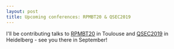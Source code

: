 ```yaml
---
layout: post
title: Upcoming conferences: RPMBT20 & QSEC2019
---
```

I'll be contributing talks to <a href='https://20thrpmbt.sciencesconf.org/?forward-action=index&forward-controller=index&lang=en' target='blank'>RPMBT20</a> in Toulouse and <a href='https://indico.physi.uni-heidelberg.de/event/95/overview' target='blank'>QSEC2019</a> in Heidelberg - see you there in September!
